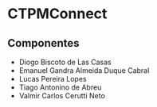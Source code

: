 # CTPMConnect

## Componentes

- Diogo Biscoto de Las Casas
- Emanuel Gandra Almeida Duque Cabral
- Lucas Pereira Lopes
- Tiago Antonino de Abreu
- Valmir Carlos Cerutti Neto

